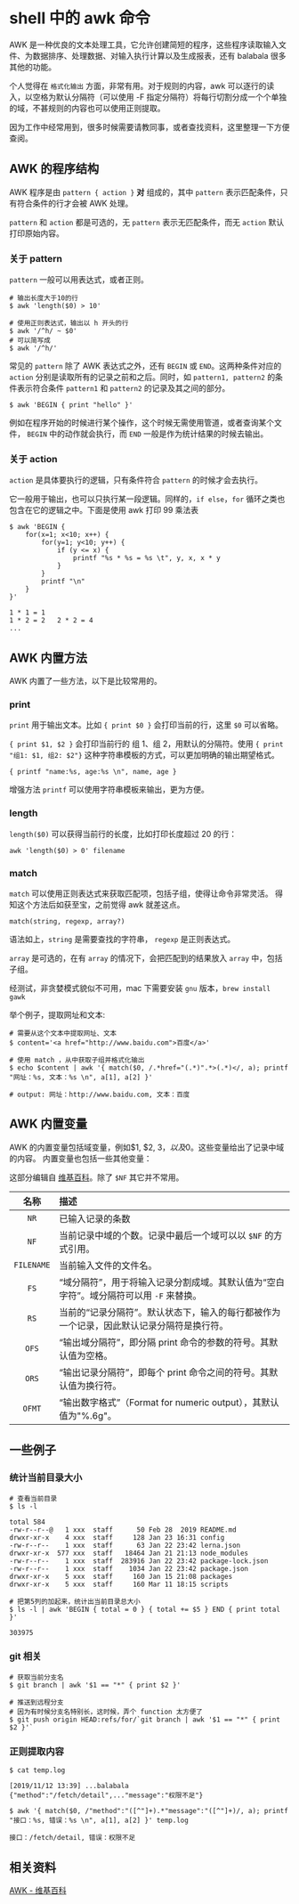 # shell 中的 awk 命令

AWK 是一种优良的文本处理工具，它允许创建简短的程序，这些程序读取输入文件、为数据排序、处理数据、对输入执行计算以及生成报表，还有 balabala 很多其他的功能。

个人觉得在 `格式化输出` 方面，非常有用。对于规则的内容，awk 可以逐行的读入，以空格为默认分隔符（可以使用 -F 指定分隔符）将每行切割分成一个个单独的域，不甚规则的内容也可以使用正则提取。

因为工作中经常用到，很多时候需要请教同事，或者查找资料，这里整理一下方便查阅。

## AWK 的程序结构

AWK 程序是由 `pattern { action }` **对** 组成的，其中 `pattern` 表示匹配条件，只有符合条件的行才会被 AWK 处理。

`pattern` 和 `action` 都是可选的，无 `pattern` 表示无匹配条件，而无 `action` 默认打印原始内容。

### 关于 pattern

`pattern` 一般可以用表达式，或者正则。

```shell
# 输出长度大于10的行
$ awk 'length($0) > 10'

# 使用正则表达式，输出以 h 开头的行
$ awk '/^h/ ~ $0'
# 可以简写成
$ awk '/^h/'
```

常见的 `pattern` 除了 AWK 表达式之外，还有 `BEGIN` 或 `END`。这两种条件对应的 `action` 分别是读取所有的记录之前和之后。同时，如 `pattern1, pattern2` 的条件表示符合条件 `pattern1` 和 `pattern2` 的记录及其之间的部分。

```shell
$ awk 'BEGIN { print "hello" }'
```

例如在程序开始的时候进行某个操作，这个时候无需使用管道，或者查询某个文件， `BEGIN` 中的动作就会执行，而 `END` 一般是作为统计结果的时候去输出。

### 关于 action

`action` 是具体要执行的逻辑，只有条件符合 `pattern` 的时候才会去执行。

它一般用于输出，也可以只执行某一段逻辑。同样的，`if else`，`for` 循环之类也包含在它的逻辑之中。下面是使用 awk 打印 99 乘法表

```shell
$ awk 'BEGIN {
    for(x=1; x<10; x++) {
        for(y=1; y<10; y++) {
            if (y <= x) {
                printf "%s * %s = %s \t", y, x, x * y
            }
        }
        printf "\n"
    }
}'

1 * 1 = 1
1 * 2 = 2 	2 * 2 = 4
...
```

## AWK 内置方法

AWK 内置了一些方法，以下是比较常用的。

### print

`print` 用于输出文本。比如 `{ print $0 }` 会打印当前的行，这里 `$0` 可以省略。

`{ print $1, $2 }` 会打印当前行的 组 1、组 2，用默认的分隔符。使用 `{ print "组1: $1, 组2: $2"}` 这种字符串模板的方式，可以更加明确的输出期望格式。

    { printf "name:%s, age:%s \n", name, age }

增强方法 `printf` 可以使用字符串模板来输出，更为方便。

### length

`length($0)` 可以获得当前行的长度，比如打印长度超过 20 的行：

    awk 'length($0) > 0' filename

### match

`match` 可以使用正则表达式来获取匹配项，包括子组，使得让命令非常灵活。 得知这个方法后如获至宝，之前觉得 awk 就差这点。

    match(string, regexp, array?)

语法如上，`string` 是需要查找的字符串， `regexp` 是正则表达式。

`array` 是可选的，在有 `array` 的情况下，会把匹配到的结果放入 `array` 中，包括子组。

经测试，非贪婪模式貌似不可用，mac 下需要安装 `gnu` 版本，`brew install gawk`

举个例子，提取网址和文本:

```shell
# 需要从这个文本中提取网址、文本
$ content='<a href="http://www.baidu.com">百度</a>'

# 使用 match ，从中获取子组并格式化输出
$ echo $content | awk '{ match($0, /.*href="(.*)".*>(.*)</, a); printf "网址：%s, 文本：%s \n", a[1], a[2] }'

# output: 网址：http://www.baidu.com, 文本：百度
```

## AWK 内置变量

AWK 的内置变量包括域变量，例如$1, $2, $3，以及$0。这些变量给出了记录中域的内容。 内置变量也包括一些其他变量：

这部分编辑自 [维基百科](https://zh.wikipedia.org/wiki/AWK)。除了 `$NF` 其它并不常用。

|    名称    | 描述                                                                                     |
| :--------: | :--------------------------------------------------------------------------------------- |
|    `NR`    | 已输入记录的条数                                                                         |
|    `NF`    | 当前记录中域的个数。记录中最后一个域可以以 `$NF` 的方式引用。                            |
| `FILENAME` | 当前输入文件的文件名。                                                                   |
|    `FS`    | “域分隔符”，用于将输入记录分割成域。其默认值为“空白字符”。域分隔符可以用 `-F` 来替换。   |
|    `RS`    | 当前的“记录分隔符”。默认状态下，输入的每行都被作为一个记录，因此默认记录分隔符是换行符。 |
|   `OFS`    | “输出域分隔符”，即分隔 print 命令的参数的符号。其默认值为空格。                          |
|   `ORS`    | “输出记录分隔符”，即每个 print 命令之间的符号。其默认值为换行符。                        |
|   `OFMT`   | “输出数字格式”（Format for numeric output），其默认值为"%.6g"。                          |

## 一些例子

### 统计当前目录大小

```shell
# 查看当前目录
$ ls -l

total 584
-rw-r--r--@   1 xxx  staff      50 Feb 28  2019 README.md
drwxr-xr-x    4 xxx  staff     128 Jan 23 16:31 config
-rw-r--r--    1 xxx  staff      63 Jan 22 23:42 lerna.json
drwxr-xr-x  577 xxx  staff   18464 Jan 21 21:13 node_modules
-rw-r--r--    1 xxx  staff  283916 Jan 22 23:42 package-lock.json
-rw-r--r--    1 xxx  staff    1034 Jan 22 23:42 package.json
drwxr-xr-x    5 xxx  staff     160 Jan 15 21:08 packages
drwxr-xr-x    5 xxx  staff     160 Mar 11 18:15 scripts

# 把第5列的加起来，统计出当前目录总大小
$ ls -l | awk 'BEGIN { total = 0 } { total += $5 } END { print total }'

303975
```

### git 相关

```shell
# 获取当前分支名
$ git branch | awk '$1 == "*" { print $2 }'

# 推送到远程分支
# 因为有时候分支名特别长，这时候，弄个 function 太方便了
$ git push origin HEAD:refs/for/`git branch | awk '$1 == "*" { print $2 }'`
```

### 正则提取内容

```shell
$ cat temp.log

[2019/11/12 13:39] ...balabala {"method":"/fetch/detail",..."message":"权限不足"}

$ awk '{ match($0, /"method":"([^"]+).*"message":"([^"]+)/, a); printf "接口：%s, 错误：%s \n", a[1], a[2] }' temp.log

接口：/fetch/detail, 错误：权限不足
```

## 相关资料

[AWK - 维基百科](https://zh.wikipedia.org/wiki/AWK)
